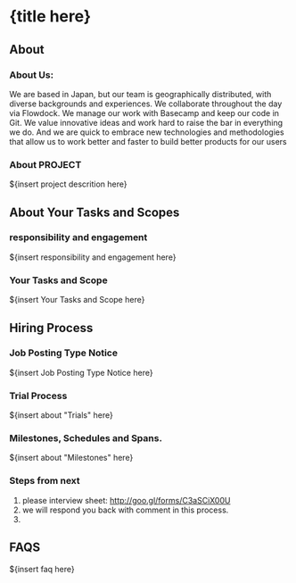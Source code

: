 # {title here}
## About
### About Us:
We are based in Japan, but our team is geographically distributed, with diverse backgrounds and experiences. We collaborate throughout the day via Flowdock. We manage our work with Basecamp and keep our code in Git. We value innovative ideas and work hard to raise the bar in everything we do. And we are quick to embrace new technologies and methodologies that allow us to work better and faster to build better products for our users
### About PROJECT
${insert project descrition here}

## About Your Tasks and Scopes
### responsibility and engagement
${insert responsibility and engagement here}
### Your Tasks and Scope
${insert Your Tasks and Scope here}

## Hiring Process
### Job Posting Type Notice
${insert Job Posting Type Notice here}
### Trial Process
${insert about "Trials" here}
### Milestones, Schedules and Spans.
${insert about "Milestones" here}
### Steps from next
1. please interview sheet: http://goo.gl/forms/C3aSCiX00U
2.  we will respond you back with comment in this process.
3.  
## FAQS
${insert faq here}

